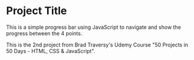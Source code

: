 # Project Title

This is a simple progress bar using JavaScript to navigate and show the progress between the 4 points.

This is the 2nd project from Brad Traversy's Udemy Course "50 Projects in 50 Days - HTML, CSS & JavaScript".


